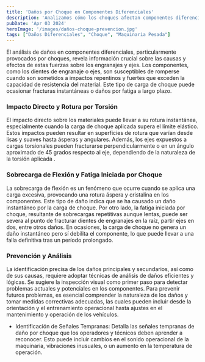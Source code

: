 ```yaml
---
title: 'Daños por Choque en Componentes Diferenciales'
description: 'Analizamos cómo los choques afectan componentes diferenciales, causando desde fracturas instantáneas hasta fatiga'
pubDate: 'Apr 03 2024'
heroImage: '/images/daños-choque-prevencion.jpg'
tags: ["Daños Diferenciales", "Choque", "Maquinaria Pesada"]
---
```

El análisis de daños en componentes diferenciales, particularmente provocados por choques, revela información crucial sobre las causas y efectos de estas fuerzas sobre los engranajes y ejes. Los componentes, como los dientes de engranaje o ejes, son susceptibles de romperse cuando son sometidos a impactos repentinos y fuertes que exceden la capacidad de resistencia del material. Este tipo de carga de choque puede ocasionar fracturas instantáneas o daños por fatiga a largo plazo.
### Impacto Directo y Rotura por Torsión
El impacto directo sobre los materiales puede llevar a su rotura instantánea, especialmente cuando la carga de choque aplicada supera el límite elástico. Estos impactos pueden resultar en superficies de rotura que varían desde lisas y suaves hasta ásperas y angulares. Además, los ejes expuestos a cargas torsionales pueden fracturarse perpendicularmente o en un ángulo aproximado de 45 grados respecto al eje, dependiendo de la naturaleza de la torsión aplicada .
### Sobrecarga de Flexión y Fatiga Iniciada por Choque
La sobrecarga de flexión es un fenómeno que ocurre cuando se aplica una carga excesiva, provocando una rotura áspera y cristalina en los componentes. Este tipo de daño indica que se ha causado un daño instantáneo por la carga de choque. Por otro lado, la fatiga iniciada por choque, resultante de sobrecargas repetitivas aunque lentas, puede ser severa al punto de fracturar dientes de engranajes en la raíz, partir ejes en dos, entre otros daños. En ocasiones, la carga de choque no genera un daño instantáneo pero sí debilita el componente, lo que puede llevar a una falla definitiva tras un período prolongado.
### Prevención y Análisis
La identificación precisa de los daños principales y secundarios, así como de sus causas, requiere adoptar técnicas de análisis de daños eficientes y lógicas. Se sugiere la inspección visual como primer paso para detectar problemas actuales y potenciales en los componentes. Para prevenir futuros problemas, es esencial comprender la naturaleza de los daños y tomar medidas correctivas adecuadas, las cuales pueden incluir desde la orientación y el entrenamiento operacional hasta ajustes en el mantenimiento y operación de los vehículos.
- Identificación de Señales Tempranas: Detalla las señales tempranas de daño por choque que los operadores y técnicos deben aprender a reconocer. Esto puede incluir cambios en el sonido operacional de la maquinaria, vibraciones inusuales, o un aumento en la temperatura de operación.

